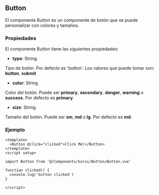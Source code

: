 ## Button

El componente Button es un componente de botón que se puede personalizar con colores y tamaños.

### Propiedades

El componente Button tiene las siguientes propiedades:

- __type__: String.

Tipo de botón. Por defecto es 'button'. Los valores que puede tomar son: __button__, __submit__

- __color__: String

Color del botón. Puede ser __primary__, __secondary__, __danger__, __warning__ o __success__. Por defecto es __primary__.

- __size__: String

Tamaño del botón. Puede ser __sm__, __md__ o __lg__. Por defecto es __md__.

### Ejemplo

```vue
<template>
  <Button @click="clicked">Click Me!</Button>
</template>
<script setup>

import Button from '@/Components/korui/Button/Button.vue'

function clicked() {
  console.log('button clicked')
}

</script>
```